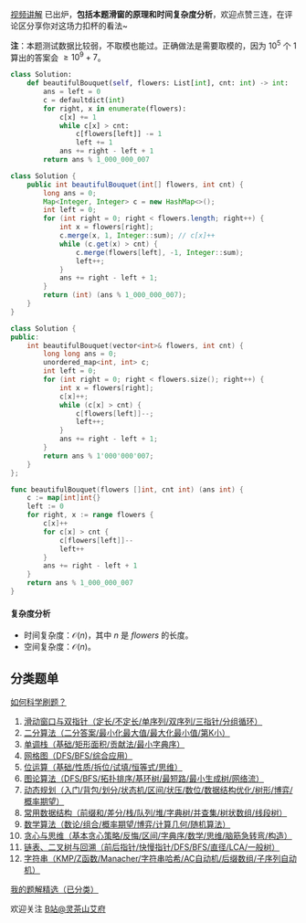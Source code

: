 [视频讲解](https://www.bilibili.com/video/BV1rT411P7NA) 已出炉，**包括本题滑窗的原理和时间复杂度分析**，欢迎点赞三连，在评论区分享你对这场力扣杯的看法~

**注**：本题测试数据比较弱，不取模也能过。正确做法是需要取模的，因为 $10^5$ 个 $1$ 算出的答案会 $\ge 10^9+7$。

```py [sol-Python3]
class Solution:
    def beautifulBouquet(self, flowers: List[int], cnt: int) -> int:
        ans = left = 0
        c = defaultdict(int)
        for right, x in enumerate(flowers):
            c[x] += 1
            while c[x] > cnt:
                c[flowers[left]] -= 1
                left += 1
            ans += right - left + 1
        return ans % 1_000_000_007
```

```java [sol-Java]
class Solution {
    public int beautifulBouquet(int[] flowers, int cnt) {
        long ans = 0;
        Map<Integer, Integer> c = new HashMap<>();
        int left = 0;
        for (int right = 0; right < flowers.length; right++) {
            int x = flowers[right];
            c.merge(x, 1, Integer::sum); // c[x]++
            while (c.get(x) > cnt) {
                c.merge(flowers[left], -1, Integer::sum);
                left++;
            }
            ans += right - left + 1;
        }
        return (int) (ans % 1_000_000_007);
    }
}
```

```cpp [sol-C++]
class Solution {
public:
    int beautifulBouquet(vector<int>& flowers, int cnt) {
        long long ans = 0;
        unordered_map<int, int> c;
        int left = 0;
        for (int right = 0; right < flowers.size(); right++) {
            int x = flowers[right];
            c[x]++;
            while (c[x] > cnt) {
                c[flowers[left]]--;
                left++;
            }
            ans += right - left + 1;
        }
        return ans % 1'000'000'007;
    }
};
```

```go [sol-Go]
func beautifulBouquet(flowers []int, cnt int) (ans int) {
	c := map[int]int{}
	left := 0
	for right, x := range flowers {
		c[x]++
		for c[x] > cnt {
			c[flowers[left]]--
			left++
		}
		ans += right - left + 1
	}
	return ans % 1_000_000_007
}
```

#### 复杂度分析

- 时间复杂度：$\mathcal{O}(n)$，其中 $n$ 是 $\textit{flowers}$ 的长度。
- 空间复杂度：$\mathcal{O}(n)$。

## 分类题单

[如何科学刷题？](https://leetcode.cn/circle/discuss/RvFUtj/)

1. [滑动窗口与双指针（定长/不定长/单序列/双序列/三指针/分组循环）](https://leetcode.cn/circle/discuss/0viNMK/)
2. [二分算法（二分答案/最小化最大值/最大化最小值/第K小）](https://leetcode.cn/circle/discuss/SqopEo/)
3. [单调栈（基础/矩形面积/贡献法/最小字典序）](https://leetcode.cn/circle/discuss/9oZFK9/)
4. [网格图（DFS/BFS/综合应用）](https://leetcode.cn/circle/discuss/YiXPXW/)
5. [位运算（基础/性质/拆位/试填/恒等式/思维）](https://leetcode.cn/circle/discuss/dHn9Vk/)
6. [图论算法（DFS/BFS/拓扑排序/基环树/最短路/最小生成树/网络流）](https://leetcode.cn/circle/discuss/01LUak/)
7. [动态规划（入门/背包/划分/状态机/区间/状压/数位/数据结构优化/树形/博弈/概率期望）](https://leetcode.cn/circle/discuss/tXLS3i/)
8. [常用数据结构（前缀和/差分/栈/队列/堆/字典树/并查集/树状数组/线段树）](https://leetcode.cn/circle/discuss/mOr1u6/)
9. [数学算法（数论/组合/概率期望/博弈/计算几何/随机算法）](https://leetcode.cn/circle/discuss/IYT3ss/)
10. [贪心与思维（基本贪心策略/反悔/区间/字典序/数学/思维/脑筋急转弯/构造）](https://leetcode.cn/circle/discuss/g6KTKL/)
11. [链表、二叉树与回溯（前后指针/快慢指针/DFS/BFS/直径/LCA/一般树）](https://leetcode.cn/circle/discuss/K0n2gO/)
12. [字符串（KMP/Z函数/Manacher/字符串哈希/AC自动机/后缀数组/子序列自动机）](https://leetcode.cn/circle/discuss/SJFwQI/)

[我的题解精选（已分类）](https://github.com/EndlessCheng/codeforces-go/blob/master/leetcode/SOLUTIONS.md)

欢迎关注 [B站@灵茶山艾府](https://space.bilibili.com/206214)

